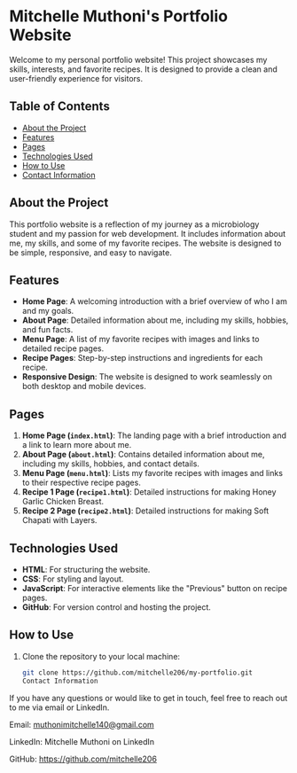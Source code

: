 # Mitchelle Muthoni's Portfolio Website

Welcome to my personal portfolio website! This project showcases my skills, interests, and favorite recipes. It is designed to provide a clean and user-friendly experience for visitors.

## Table of Contents
- [About the Project](#about-the-project)
- [Features](#features)
- [Pages](#pages)
- [Technologies Used](#technologies-used)
- [How to Use](#how-to-use)
- [Contact Information](#contact-information)

## About the Project
This portfolio website is a reflection of my journey as a microbiology student and my passion for web development. It includes information about me, my skills, and some of my favorite recipes. The website is designed to be simple, responsive, and easy to navigate.

## Features
- **Home Page**: A welcoming introduction with a brief overview of who I am and my goals.
- **About Page**: Detailed information about me, including my skills, hobbies, and fun facts.
- **Menu Page**: A list of my favorite recipes with images and links to detailed recipe pages.
- **Recipe Pages**: Step-by-step instructions and ingredients for each recipe.
- **Responsive Design**: The website is designed to work seamlessly on both desktop and mobile devices.

## Pages
1. **Home Page (`index.html`)**: The landing page with a brief introduction and a link to learn more about me.
2. **About Page (`about.html`)**: Contains detailed information about me, including my skills, hobbies, and contact details.
3. **Menu Page (`menu.html`)**: Lists my favorite recipes with images and links to their respective recipe pages.
4. **Recipe 1 Page (`recipe1.html`)**: Detailed instructions for making Honey Garlic Chicken Breast.
5. **Recipe 2 Page (`recipe2.html`)**: Detailed instructions for making Soft Chapati with Layers.

## Technologies Used
- **HTML**: For structuring the website.
- **CSS**: For styling and layout.
- **JavaScript**: For interactive elements like the "Previous" button on recipe pages.
- **GitHub**: For version control and hosting the project.

## How to Use
1. Clone the repository to your local machine:
   ```bash
   git clone https://github.com/mitchelle206/my-portfolio.git
   Contact Information
If you have any questions or would like to get in touch, feel free to reach out to me via email or LinkedIn.

Email: muthonimitchelle140@gmail.com

LinkedIn: Mitchelle Muthoni on LinkedIn

GitHub: https://github.com/mitchelle206
